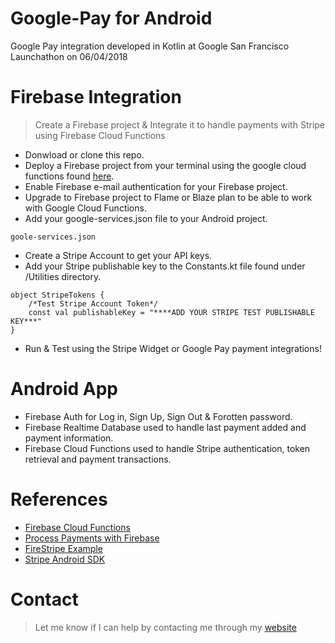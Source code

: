 # Google-Pay for Android
Google Pay integration developed in Kotlin at Google San Francisco Launchathon on 06/04/2018

# Firebase Integration
> Create a Firebase project & Integrate it to handle payments with Stripe using Firebase Cloud Functions

- Donwload or clone this repo.
- Deploy a Firebase project from your terminal using the google cloud functions found [here](https://github.com/paixols/Google-Pay/tree/master/googlePayCloud).
- Enable Firebase e-mail authentication for your Firebase project.
- Upgrade to Firebase project to Flame or Blaze plan to be able to work with Google Cloud Functions.
- Add your google-services.json file to your Android project.
```
goole-services.json
```
- Create a Stripe Account to get your API keys.
- Add your Stripe publishable key to the Constants.kt file found under /Utilities directory.
```
object StripeTokens {
    /*Test Stripe Account Token*/
    const val publishableKey = "****ADD YOUR STRIPE TEST PUBLISHABLE KEY***"
}
```
- Run & Test using the Stripe Widget or Google Pay payment integrations!

# Android App
- Firebase Auth for Log in, Sign Up, Sign Out & Forotten password.
- Firebase Realtime Database used to handle last payment added and payment information.
- Firebase Cloud Functions used to handle Stripe authentication, token retrieval and payment transactions.

# References
- [Firebase Cloud Functions](https://firebase.google.com/docs/functions/)
- [Process Payments with Firebase](https://firebase.google.com/docs/use-cases/payments)
- [FireStripe Example](https://github.com/firebase/functions-samples/tree/master/stripe)
- [Stripe Android SDK](https://stripe.com/docs/mobile/android)

# Contact
> Let me know if I can help by contacting me through my [website](https://paixols.com/)
